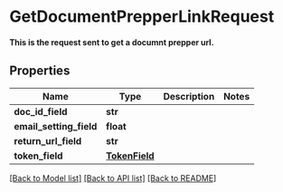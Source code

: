 # GetDocumentPrepperLinkRequest

#### This is the request sent to get a documnt prepper url.

## Properties
Name | Type | Description | Notes
------------ | ------------- | ------------- | -------------
**doc_id_field** | **str** |  | 
**email_setting_field** | **float** |  | 
**return_url_field** | **str** |  | 
**token_field** | [**TokenField**](TokenField.md) |  | 

[[Back to Model list]](../README.md#documentation-for-models) [[Back to API list]](../README.md#documentation-for-api-endpoints) [[Back to README]](../README.md)


